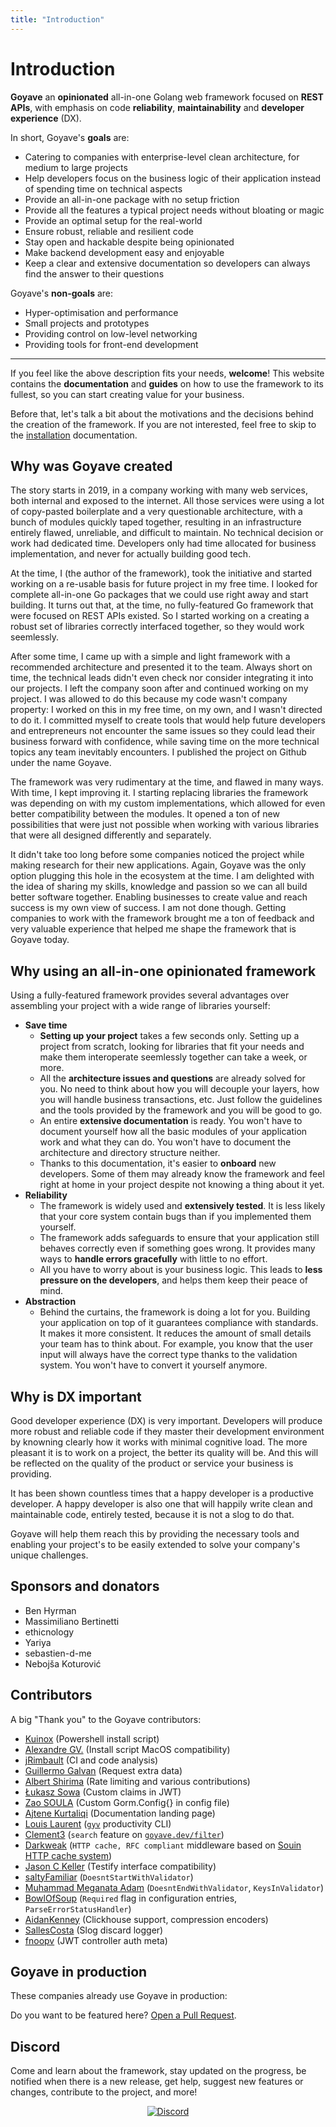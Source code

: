 ```yaml
---
title: "Introduction"
---
```


<script setup>
import UsedBy from './UsedBy.vue'
</script>

# Introduction

**Goyave** an **opinionated** all-in-one Golang web framework focused on **REST APIs**, with emphasis on code **reliability**, **maintainability** and **developer experience** (DX).

In short, Goyave's **goals** are:
- Catering to companies with enterprise-level clean architecture, for medium to large projects
- Help developers focus on the business logic of their application instead of spending time on technical aspects
- Provide an all-in-one package with no setup friction
- Provide all the features a typical project needs without bloating or magic
- Provide an optimal setup for the real-world
- Ensure robust, reliable and resilient code 
- Stay open and hackable despite being opinionated
- Make backend development easy and enjoyable
- Keep a clear and extensive documentation so developers can always find the answer to their questions

Goyave's **non-goals** are:
- Hyper-optimisation and performance
- Small projects and prototypes
- Providing control on low-level networking
- Providing tools for front-end development

---

If you feel like the above description fits your needs, **welcome**! This website contains the **documentation** and **guides** on how to use the framework to its fullest, so you can start creating value for your business.

Before that, let's talk a bit about the motivations and the decisions behind the creation of the framework. If you are not interested, feel free to skip to the [installation](/getting-started/installation.html) documentation.

## Why was Goyave created

The story starts in 2019, in a company working with many web services, both internal and exposed to the internet. All those services were using a lot of copy-pasted boilerplate and a very questionable architecture, with a bunch of modules quickly taped together, resulting in an infrastructure entirely flawed, unreliable, and difficult to maintain. No technical decision or work had dedicated time. Developers only had time allocated for business implementation, and never for actually building good tech.

At the time, I (the author of the framework), took the initiative and started working on a re-usable basis for future project in my free time. I looked for complete all-in-one Go packages that we could use right away and start building. It turns out that, at the time, no fully-featured Go framework that were focused on REST APIs existed. So I started working on a creating a robust set of libraries correctly interfaced together, so they would work seemlessly.

After some time, I came up with a simple and light framework with a recommended architecture and presented it to the team. Always short on time, the technical leads didn't even check nor consider integrating it into our projects. I left the company soon after and continued working on my project. I was allowed to do this because my code wasn't company property: I worked on this in my free time, on my own, and I wasn't directed to do it. I committed myself to create tools that would help future developers and entrepreneurs not encounter the same issues so they could lead their business forward with confidence, while saving time on the more technical topics any team inevitably encounters. I published the project on Github under the name Goyave.

The framework was very rudimentary at the time, and flawed in many ways. With time, I kept improving it. I starting replacing libraries the framework was depending on with my custom implementations, which allowed for even better compatibility between the modules. It opened a ton of new possibilities that were just not possible when working with various libraries that were all designed differently and separately. 

It didn't take too long before some companies noticed the project while making research for their new applications. Again, Goyave was the only option plugging this hole in the ecosystem at the time.
I am delighted with the idea of sharing my skills, knowledge and passion so we can all build better software together. Enabling businesses to create value and reach success is my own view of success. I am not done though. Getting companies to work with the framework brought me a ton of feedback and very valuable experience that helped me shape the framework that is Goyave today. 

## Why using an all-in-one opinionated framework

Using a fully-featured framework provides several advantages over assembling your project with a wide range of libraries yourself:
- **Save time**
    - **Setting up your project** takes a few seconds only. Setting up a project from scratch, looking for libraries that fit your needs and make them interoperate seemlessly together can take a week, or more.
    - All the **architecture issues and questions** are already solved for you. No need to think about how you will decouple your layers, how you will handle business transactions, etc. Just follow the guidelines and the tools provided by the framework and you will be good to go.
    - An entire **extensive documentation** is ready. You won't have to document yourself how all the basic modules of your application work and what they can do. You won't have to document the architecture and directory structure neither.
    - Thanks to this documentation, it's easier to **onboard** new developers. Some of them may already know the framework and feel right at home in your project despite not knowing a thing about it yet.
- **Reliability**
    - The framework is widely used and **extensively tested**. It is less likely that your core system contain bugs than if you implemented them yourself.
    - The framework adds safeguards to ensure that your application still behaves correctly even if something goes wrong. It provides many ways to **handle errors gracefully** with little to no effort.
    - All you have to worry about is your business logic. This leads to **less pressure on the developers**, and helps them keep their peace of mind.
- **Abstraction**
    - Behind the curtains, the framework is doing a lot for you. Building your application on top of it guarantees compliance with standards. It makes it more consistent. It reduces the amount of small details your team has to think about. For example, you know that the user input will always have the correct type thanks to the validation system. You won't have to convert it yourself anymore. 

## Why is DX important

Good developer experience (DX) is very important. Developers will produce more robust and reliable code if they master their development environment by knowning clearly how it works with minimal cognitive load. The more pleasant it is to work on a project, the better its quality will be. And this will be reflected on the quality of the product or service your business is providing.

It has been shown countless times that a happy developer is a productive developer. A happy developer is also one that will happily write clean and maintainable code, entirely tested, because it is not a slog to do that.

Goyave will help them reach this by providing the necessary tools and enabling your project's to be easily extended to solve your company's unique challenges. 

## Sponsors and donators

- Ben Hyrman
- Massimiliano Bertinetti
- ethicnology
- Yariya
- sebastien-d-me
- Nebojša Koturović

## Contributors

A big "Thank you" to the Goyave contributors:

- [Kuinox](https://github.com/Kuinox) (Powershell install script)
- [Alexandre GV.](https://github.com/alexandregv) (Install script MacOS compatibility)
- [jRimbault](https://github.com/jRimbault) (CI and code analysis)
- [Guillermo Galvan](https://github.com/gmgalvan) (Request extra data)
- [Albert Shirima](https://github.com/agbaraka) (Rate limiting and various contributions)
- [Łukasz Sowa](https://github.com/Morishiri) (Custom claims in JWT)
- [Zao SOULA](https://github.com/zaosoula) (Custom Gorm.Config{} in config file)
- [Ajtene Kurtaliqi](https://github.com/akurtaliqi) (Documentation landing page)
- [Louis Laurent](https://github.com/ulphidius) ([`gyv`](https://github.com/go-goyave/gyv) productivity CLI)
- [Clement3](https://github.com/Clement3) (`search` feature on [`goyave.dev/filter`](https://github.com/go-goyave/filter))
- [Darkweak](https://github.com/darkweak) (`HTTP cache, RFC compliant` middleware based on [Souin HTTP cache system](https://github.com/darkweak/souin))
- [Jason C Keller](https://github.com/imuni4fun) (Testify interface compatibility)
- [saltyFamiliar](https://github.com/saltyFamiliar) (`DoesntStartWithValidator`)
- [Muhammad Meganata Adam](https://github.com/bangadam) (`DoesntEndWithValidator`, `KeysInValidator`)
- [BowlOfSoup](https://github.com/BowlOfSoup) (`Required` flag in configuration entries, `ParseErrorStatusHandler`)
- [AidanKenney](https://github.com/AidanKenney) (Clickhouse support, compression encoders)
- [SallesCosta](https://github.com/SallesCosta) (Slog discard logger)
- [fnoopv](https://github.com/fnoopv) (JWT controller auth meta)

## Goyave in production

These companies already use Goyave in production:

<UsedBy />

Do you want to be featured here? [Open a Pull Request](https://github.com/go-goyave/goyave.dev/pulls).

## Discord

Come and learn about the framework, stay updated on the progress, be notified when there is a new release, get help, suggest new features or changes, contribute to the project, and more!

<p align="center">
  <a href="https://discord.gg/mfemDMc">
    <img src="https://discord.com/api/guilds/744264895209537617/widget.png?style=banner2" alt="Discord">
  </a>
</p>
